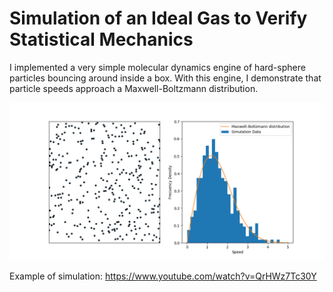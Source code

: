 # Simulation of an Ideal Gas to Verify Statistical Mechanics

I implemented a very simple molecular dynamics engine of hard-sphere particles
bouncing around inside a box. With this engine, I demonstrate that particle speeds approach a
Maxwell-Boltzmann distribution.

![N|Solid](/image.png)

Example of simulation:
https://www.youtube.com/watch?v=QrHWz7Tc30Y
